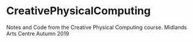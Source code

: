 # CreativePhysicalComputing
Notes and Code from the Creative Physical Computing course. Midlands Arts Centre Autumn 2019
